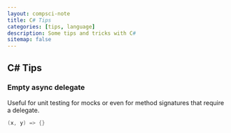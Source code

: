 ```yaml
---
layout: compsci-note
title: C# Tips
categories: [tips, language]
description: Some tips and tricks with C#
sitemap: false
---
```


## C# Tips

### Empty async delegate

Useful for unit testing for mocks or even for method signatures that require a delegate.

```cs
(x, y) => {}
```
